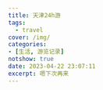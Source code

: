 ```yaml
---
title: 天津24h游
tags:
  - travel
cover: /img/
categories:
- [生活, 游览记录]
notshow: true
date: 2023-04-22 23:07:11
excerpt: 嗯下次再来
---
```

